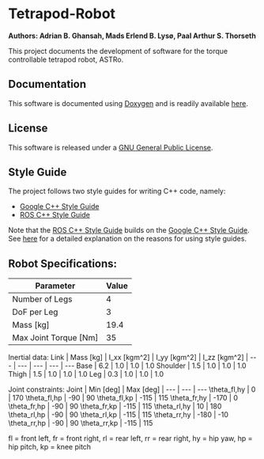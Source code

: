 # Tetrapod-Robot

**Authors: Adrian B. Ghansah, Mads Erlend B. Lysø, Paal Arthur S. Thorseth**

This project documents the development of software for the torque controllable tetrapod robot, ASTRo.

## Documentation
This software is documented using [Doxygen](https://www.doxygen.nl/index.html) and is readily available [here](https://norwegian-legged-lab.github.io/Tetrapod-Robot).

## License

This software is released under a [GNU General Public License](LICENSE).

## Style Guide
The project follows two style guides for writing C++ code, namely:

* [Google C++ Style Guide](https://google.github.io/styleguide/cppguide.html)
* [ROS C++ Style Guide](http://wiki.ros.org/CppStyleGuide)

Note that the [ROS C++ Style Guide](http://wiki.ros.org/CppStyleGuide) builds on the [Google C++ Style Guide](https://google.github.io/styleguide/cppguide.html). See [here](https://google.github.io/styleguide/cppguide.html#Background) for a detailed explanation on the reasons for using style guides.

## Robot Specifications:
Parameter | Value
--- | ---
Number of Legs | 4
DoF per Leg | 3
Mass [kg] | 19.4
Max Joint Torque [Nm] | 35

Inertial data:
Link | Mass [kg] | I_xx [kgm^2] | I_yy [kgm^2] | I_zz [kgm^2] |
--- | --- | --- | --- | --- 
Base | 6.2 | 1.0 | 1.0 | 1.0
Shoulder | 1.5 | 1.0 | 1.0 | 1.0
Thigh | 1.5 | 1.0 | 1.0 | 1.0
Leg | 0.3 | 1.0 | 1.0 | 1.0

Joint constraints:
Joint | Min [deg] | Max [deg] |
--- | --- | --- 
\theta_fl,hy | 0 | 170
\theta_fl,hp | -90 | 90
\theta_fl,kp | -115 | 115
\theta_fr,hy | -170 | 0
\theta_fr,hp | -90 | 90
\theta_fr,kp | -115 | 115
\theta_rl,hy | 10 | 180
\theta_rl,hp | -90 | 90
\theta_rl,kp | -115 | 115
\theta_rr,hy | -180 | -10
\theta_rr,hp | -90 | 90
\theta_rr,kp | -115 | 115

fl = front left, fr = front right, rl = rear left, rr = rear right, hy = hip yaw, hp = hip pitch, kp = knee pitch
